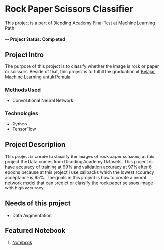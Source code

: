 # Rock Paper Scissors Classifier
This project is a part of Dicoding Academy Final Test at Machine Learning Path

#### -- Project Status: Completed

## Project Intro
The purpose of this project is to classify whether the image is rock or paper or scissors. Beside of that, this project is to fulfill the graduation of [Belajar Machine Learning untuk Pemula](https://www.dicoding.com/academies/184)

### Methods Used
- Convolutional Neural Network

### Technologies
- Python
- TensorFlow

## Project Description
This project is create to classify the images of rock paper scissors, at this project the Data comes from Dicoding Academy Datasets. This project is have accuracy of training at 99% and validation accuracy at 97% after 6 epochs because at this project,i use callbacks which the lowest accuracy acceptance is 95%.
The goals in this project is how to create a neural network model that can predict or classify the rock paper scissors image with high accuracy.

## Needs of this project
- Data Augmentation

## Featured Notebook
1. [Notebook](https://github.com/MrKelv/rock-paper-scissors-classifier/blob/main/rock_paper_scissors.ipynb)
